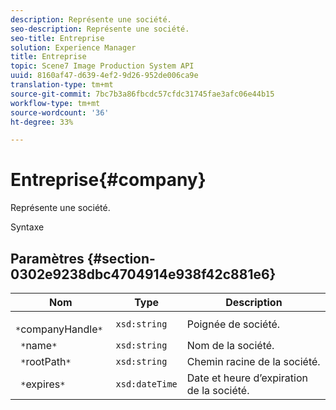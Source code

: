```yaml
---
description: Représente une société.
seo-description: Représente une société.
seo-title: Entreprise
solution: Experience Manager
title: Entreprise
topic: Scene7 Image Production System API
uuid: 8160af47-d639-4ef2-9d26-952de006ca9e
translation-type: tm+mt
source-git-commit: 7bc7b3a86fbcdc57cfdc31745fae3afc06e44b15
workflow-type: tm+mt
source-wordcount: '36'
ht-degree: 33%

---
```



# Entreprise{#company}

Représente une société.

Syntaxe

## Paramètres {#section-0302e9238dbc4704914e938f42c881e6}

| Nom | Type | Description |
|---|---|---|
| ` *`companyHandle`*` | `xsd:string` | Poignée de société. |
| ` *`name`*` | `xsd:string` | Nom de la société. |
| ` *`rootPath`*` | `xsd:string` | Chemin racine de la société. |
| ` *`expires`*` | `xsd:dateTime` | Date et heure d’expiration de la société. |

